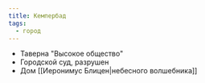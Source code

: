 ```yaml
---
title: Кемпербад
tags:
  - город
---
```

- Таверна "Высокое общество"
- Городской суд, разрушен
- Дом [[Иеронимус Блицен|небесного волшебника]]